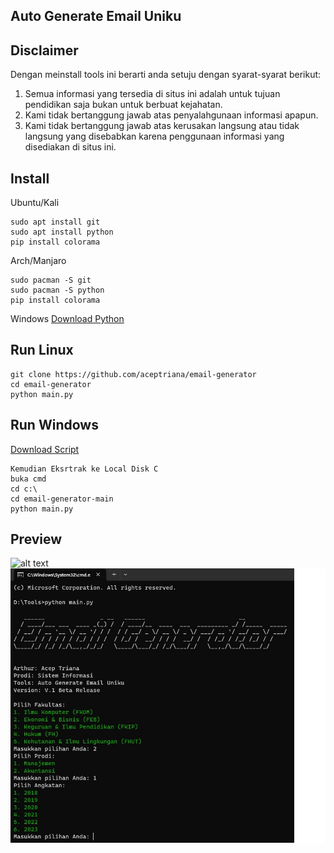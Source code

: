 ## Auto Generate Email Uniku

## Disclaimer
Dengan meinstall tools ini berarti anda setuju dengan syarat-syarat berikut:

1. Semua informasi yang tersedia di situs ini adalah untuk tujuan pendidikan saja bukan untuk berbuat kejahatan.
2. Kami tidak bertanggung jawab atas penyalahgunaan informasi apapun.
3. Kami tidak bertanggung jawab atas kerusakan langsung atau tidak langsung yang disebabkan karena penggunaan informasi yang disediakan di situs ini.

## Install

Ubuntu/Kali
```
sudo apt install git
sudo apt install python
pip install colorama
```
Arch/Manjaro
```
sudo pacman -S git
sudo pacman -S python
pip install colorama
```
Windows
[Download Python ](https://www.python.org/downloads/)


## Run Linux
```
git clone https://github.com/aceptriana/email-generator
cd email-generator
python main.py

```

## Run Windows
[Download Script ](https://github.com/aceptriana/email-generator/archive/refs/heads/main.zip)
```
Kemudian Eksrtrak ke Local Disk C
buka cmd 
cd c:\
cd email-generator-main
python main.py
```
## Preview
![alt text](https://raw.githubusercontent.com/aceptriana/email-generator/main/windows.jpg)
![alt text](https://raw.githubusercontent.com/aceptriana/email-generator/main/cmd.jpg)

